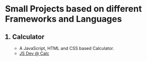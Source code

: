 # Small Projects based on different Frameworks and Languages
<ol>

## <li>Calculator</li>

- A JavaScript, HTML and CSS based Calculator.
- [JS Dev @ Calc](https://github.com/devangdayal/Mini-Projects/tree/main/Calculator)


</ol>
